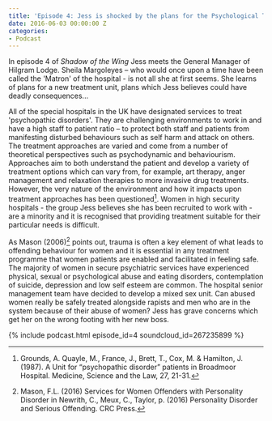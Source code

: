 ```yaml
---
title: 'Episode 4: Jess is shocked by the plans for the Psychological Treatment Unit'
date: 2016-06-03 00:00:00 Z
categories:
- Podcast
---
```


In episode 4 of _Shadow of the Wing_ Jess meets the General Manager of Hilgram Lodge. Sheila Margoleyes – who would once upon a time have been called the 'Matron' of the hospital - is not all she at first seems.  She learns of plans for a new treatment unit, plans which Jess believes could have deadly consequences...

All of the special hospitals in the UK have designated services to treat 'psychopathic disorders'. They are challenging environments to work in and have a high staff to patient ratio – to protect both staff and patients from manifesting disturbed behaviours such as self harm and attack on others. The treatment approaches are varied and come from a number of theoretical perspectives such as psychodynamic and behaviourism.  Approaches aim to both understand the patient and develop a variety of treatment options which can vary from, for example, art therapy, anger management and relaxation therapies to more invasive drug treatments. However, the very nature of the environment and how it impacts upon treatment approaches has been questioned[^1].  Women in high security hospitals - the group Jess believes she has been recruited to work with - are a minority and it is recognised that providing treatment suitable for their particular needs is difficult.

As Mason (2006)[^2] points out, trauma is often a key element of what leads to offending behaviour for women and it is essential in any treatment programme that women patients are enabled and facilitated in feeling safe.  The majority of women in secure psychiatric services have experienced physical, sexual or psychological abuse and eating disorders, contemplation of suicide, depression and low self esteem are common.  The hospital senior management team have decided to develop a mixed sex unit.  Can abused women really be safely treated alongside rapists and men who are in the system because of their abuse of women? Jess has grave concerns which get her on the wrong footing with her new boss.

{% include podcast.html episode_id=4 soundcloud_id=267235899 %}

[^1]: Grounds, A. Quayle, M., France, J., Brett, T., Cox, M. & Hamilton, J. (1987).  A Unit for “psychopathic disorder” patients in Broadmoor Hospital.  Medicine, Science and the Law, 27, 21-31.
[^2]: Mason, F.L. (2016) Services for Women Offenders with Personality Disorder in Newrith, C., Meux, C., Taylor, p. (2016) Personality Disorder and Serious Offending.  CRC Press.  

